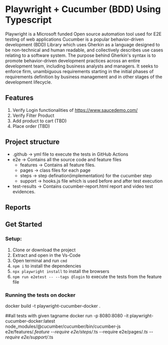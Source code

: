 # Playwright + Cucumber (BDD) Using Typescript
Playwright is a Microsoft funded Open source automation tool used for E2E testing of web applications
Cucumber is a popular behavior-driven development (BDD) Library which uses Gherkin as a language designed to be non-technical and human readable, and collectively describes use cases relating to a software system. The purpose behind Gherkin's syntax is to promote behavior-driven development practices across an entire development team, including business analysts and managers. It seeks to enforce firm, unambiguous requirements starting in the initial phases of requirements definition by business management and in other stages of the development lifecycle.

## Features

1. Verify Login functionalities of https://www.saucedemo.com/ 
2. Verify Filter Product
3. Add product to cart (TBD)
4. Place order (TBD)


## Project structure

- .github -> yml file to execute the tests in GitHub Actions
- e2e -> Contains all the source code and feature files
    - features -> Contains all feature files.
    - pages -> class files for each page
    - steps -> step defination(implementation) for the cucumber step
    - support -> hooks.js file which is used before and after test execution
- test-results -> Contains cucumber-report.html report and video test evidences.

## Reports


## Get Started

### Setup:

1. Clone or download the project
2. Extract and open in the Vs-Code
3. Open terminal and run `cmd`
4. `npm i` to install the dependencies
5. `npx playwright install` to install the browsers
6. `npm run e2etest -- --tags @login` to execute the tests from the feature file

### Running the tests on docker
docker build -t playwright-cucumber-docker .

##all tests with given tagname
docker run -p 8080:8080 -it playwright-cucumber-docker:latest  node_modules/@cucumber/cucumber/bin/cucumber-js e2e/features/*.feature --require e2e/steps/*.ts --require e2e/pages/*.ts --require e2e/support/*.ts




